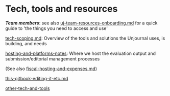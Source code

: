 # Tech, tools and resources

_**Team members**_: see also [uj-team-resources-onboarding.md](../management-tech-details-discussion/uj-team-resources-onboarding.md "mention") for a quick guide to 'the things you need to access and use'



[tech-scoping.md](tech-scoping.md "mention"): Overview of the tools and solutions the Unjournal uses, is building, and needs



[hosting-and-platforms-notes](hosting-and-platforms-notes/ "mention"): Where we host the evaluation output and submission/editorial management processes&#x20;

(See also [fiscal-hosting-and-expenses.md](../management-tech-details-discussion/fiscal-hosting-and-expenses.md "mention"))



[this-gitbook-editing-it-etc.md](this-gitbook-editing-it-etc.md "mention")



[other-tech-and-tools](other-tech-and-tools/ "mention")





&#x20;
